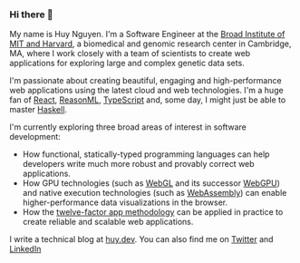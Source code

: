 ### Hi there 👋

My name is Huy Nguyen.
I'm a Software Engineer at the [Broad Institute of MIT and Harvard](https://www.broadinstitute.org/), a biomedical and genomic research center in Cambridge, MA, where I work closely with a team of scientists to create web applications for exploring large and complex genetic data sets.

I'm passionate about creating beautiful, engaging and high-performance web applications using the latest cloud and web technologies.
I'm a huge fan of [React](https://reactjs.org/), [ReasonML](https://reasonml.github.io/), [TypeScript](https://www.typescriptlang.org/) and, some day, I might just be able to master [Haskell](https://www.haskell.org/).

I'm currently exploring three broad areas of interest in software development:

- How functional, statically-typed programming languages can help developers write much more robust and provably correct web applications.
- How GPU technologies (such as [WebGL](https://www.khronos.org/webgl/) and its successor [WebGPU](https://github.com/gpuweb/gpuweb)) and native execution technologies (such as [WebAssembly](https://webassembly.org/)) can enable higher-performance data visualizations in the browser.
- How the [twelve-factor app methodology](https://12factor.net/) can be applied in practice to create reliable and scalable web applications.

I write a technical blog at [huy.dev](https://www.huy.dev).
You can also find me on [Twitter](https://twitter.com/huy_dev) and [LinkedIn](http://www.linkedin.com/in/huynguyen3/)


<!--
**huy-nguyen/huy-nguyen** is a ✨ _special_ ✨ repository because its `README.md` (this file) appears on your GitHub profile.

Here are some ideas to get you started:

- 🔭 I’m currently working on ...
- 🌱 I’m currently learning ...
- 👯 I’m looking to collaborate on ...
- 🤔 I’m looking for help with ...
- 💬 Ask me about ...
- 📫 How to reach me: ...
- 😄 Pronouns: ...
- ⚡ Fun fact: ...
-->
